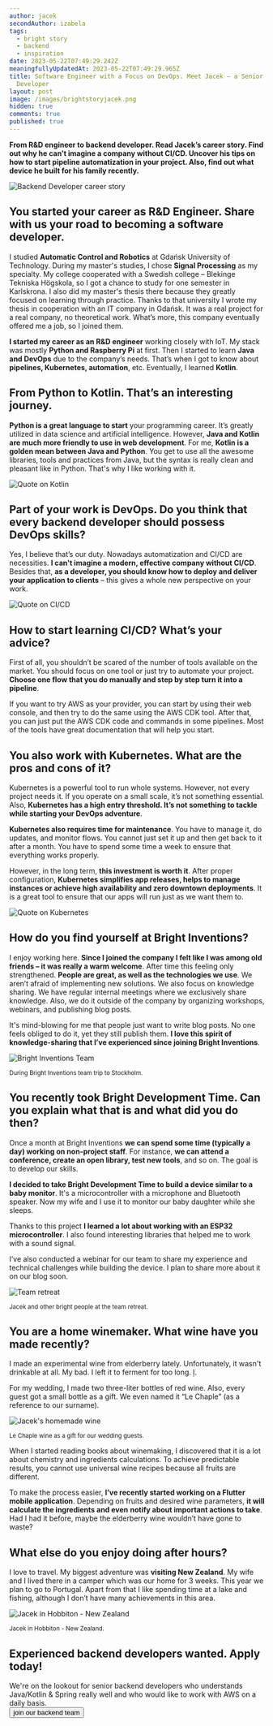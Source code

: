 ```yaml
---
author: jacek
secondAuthor: izabela
tags:
  - bright story
  - backend
  - inspiration
date: 2023-05-22T07:49:29.242Z
meaningfullyUpdatedAt: 2023-05-22T07:49:29.965Z
title: Software Engineer with a Focus on DevOps. Meet Jacek – a Senior Backend
  Developer
layout: post
image: /images/brightstoryjacek.png
hidden: true
comments: true
published: true
---
```

**From R&D engineer to backend developer. Read Jacek’s career story. Find out why he can’t imagine a company without CI/CD. Uncover his tips on how to start pipeline automatization in your project. Also, find out what device he built for his family recently.**

<div class="image"><img src="/images/jacek_collage.png" alt="Backend Developer career story" title="Backend Developer career story"  /> </div>

## You started your career as R&D Engineer. Share with us your road to becoming a software developer.

I studied **Automatic Control and Robotics** at Gdańsk University of Technology. During my master's studies, I chose **Signal Processing** as my specialty. My college cooperated with a Swedish college – Blekinge Tekniska Högskola, so I got a chance to study for one semester in Karlskrona. I also did my master's thesis there because they greatly focused on learning through practice. Thanks to that university I wrote my thesis in cooperation with an IT company in Gdańsk. It was a real project for a real company, no theoretical work. What’s more, this company eventually offered me a job, so I joined them.

**I started my career as an R&D engineer** working closely with IoT. My stack was mostly **Python and Raspberry Pi** at first. Then I started to learn **Java and DevOps** due to the company’s needs. That’s when I got to know about **pipelines, Kubernetes, automation**, etc. Eventually, I learned **Kotlin**.

## From Python to Kotlin. That’s an interesting journey.

**Python is a great language to start** your programming career. It’s greatly utilized in data science and artificial intelligence. However, **Java and Kotlin are much more friendly to use** **in web development**. For me, **Kotlin is a golden mean between Java and Python**. You get to use all the awesome libraries, tools and practices from Java, but the syntax is really clean and pleasant like in Python. That's why I like working with it. 

<div class="image"><img src="/images/jacek_quote_kotlin.png" alt="Quote on Kotlin" title="Quote on Kotlin"  /> </div>

## Part of your work is DevOps. Do you think that every backend developer should possess DevOps skills?

Yes, I believe that’s our duty. Nowadays automatization and CI/CD are necessities. **I can't imagine a modern, effective company without CI/CD**. Besides that, **as a developer, you should know how to deploy and deliver your application to clients** – this gives a whole new perspective on your work.

<div class="image"><img src="/images/jacek_quote_ci_cd.png" alt="Quote on CI/CD" title="Quote on CI/CD"  /> </div>

## How to start learning CI/CD? What’s your advice?

First of all, you shouldn’t be scared of the number of tools available on the market. You should focus on one tool or just try to automate your project. **Choose one flow that you do manually and step by step turn it into a pipeline**. 

If you want to try AWS as your provider, you can start by using their web console, and then try to do the same using the AWS CDK tool. After that, you can just put the AWS CDK code and commands in some pipelines. Most of the tools have great documentation that will help you start.

## You also work with Kubernetes. What are the pros and cons of it?

Kubernetes is a powerful tool to run whole systems. However, not every project needs it. If you operate on a small scale, it’s not something essential. Also, **Kubernetes has a high entry threshold. It’s not something to tackle while starting your DevOps adventure**.

**Kubernetes also requires time for maintenance**. You have to manage it, do updates, and monitor flows. You cannot just set it up and then get back to it after a month. You have to spend some time a week to ensure that everything works properly.

However, in the long term, **this investment is worth it**. After proper configuration, **Kubernetes simplifies app releases, helps to manage instances or achieve high availability and zero downtown deployments**. It is a great tool to ensure that our apps will run just as we want them to.

<div class="image"><img src="/images/jacek_quote_kubernetes.png" alt="Quote on Kubernetes" title="Quote on Kubernetes"  /> </div>

## How do you find yourself at Bright Inventions?

I enjoy working here. **Since I joined the company I felt like I was among old friends – it was really a warm welcome**. After time this feeling only strengthened. **People are great, as well as the technologies we use**. We aren’t afraid of implementing new solutions. We also focus on knowledge sharing. We have regular internal meetings where we exclusively share knowledge. Also, we do it outside of the company by organizing workshops, webinars, and publishing blog posts.

It's mind-blowing for me that people just want to write blog posts. No one feels obliged to do it, yet they still publish them. **I love this spirit of knowledge-sharing that I’ve experienced since joining Bright Inventions**.

<div class="image"><img src="/images/team_jacek.png" alt="Bright Inventions Team" title="During Bright Inventions team trip to Stockholm."  /> </div>

<sub> During Bright Inventions team trip to Stockholm. </sub>

## You recently took Bright Development Time. Can you explain what that is and what did you do then?

Once a month at Bright Inventions **we can spend some time (typically a day) working on non-project staff**. For instance, **we can attend a conference, create an open library, test new tools**, and so on. The goal is to develop our skills. 

**I decided to take Bright Development Time to build a device similar to a baby monitor**. It's a microcontroller with a microphone and Bluetooth speaker. Now my wife and I use it to monitor our baby daughter while she sleeps.

Thanks to this project **I learned a lot about working with an ESP32 microcontroller**. I also found interesting libraries that helped me to work with a sound signal.

I’ve also conducted a webinar for our team to share my experience and technical challenges while building the device. I plan to share more about it on our blog soon.

<div class="image"><img src="/images/team_retreat_jacek.png" alt="Team retreat" title="Jacek and other bright people at the team retreat."  /> </div>

<sub> Jacek and other bright people at the team retreat. </sub>

## You are a home winemaker. What wine have you made recently?

I made an experimental wine from elderberry lately. Unfortunately, it wasn't drinkable at all. My bad. I left it to ferment for too long. ļ. 

For my wedding, I made two three-liter bottles of red wine. Also, every guest got a small bottle as a gift. We even named it “Le Chaple” (as a reference to our surname).

<div class="image"><img src="/images/jacek_wedding_wine.png" alt="Jacek's homemade wine" title="Le Chaple wine as a gift for our wedding guests."  /> </div>

<sub> Le Chaple wine as a gift for our wedding guests. </sub>

When I started reading books about winemaking, I discovered that it is a lot about chemistry and ingredients calculations. To achieve predictable results, you cannot use universal wine recipes because all fruits are different. 

To make the process easier, **I’ve recently started working on a Flutter mobile application**. Depending on fruits and desired wine parameters, **it will calculate the ingredients and even** **notify about important actions to take**. Had I had it before, maybe the elderberry wine wouldn’t have gone to waste?

## What else do you enjoy doing after hours?

I love to travel. My biggest adventure was **visiting New Zealand**. My wife and I lived there in a camper which was our home for 3 weeks. This year we plan to go to Portugal. Apart from that I like spending time at a lake and fishing, although I don’t have many achievements in this area.

<div class="image"><img src="/images/jacek_new-zealand.png" alt="Jacek in Hobbiton - New Zealand" title="Jacek in Hobbiton - New Zealand."  /> </div>

<sub> Jacek in Hobbiton - New Zealand. </sub>

<div class='block-button'><h2>Experienced backend developers wanted. Apply today!</h2><div>We're on the lookout for senior backend developers who understands Java/Kotlin & Spring really well and who would like to work with AWS on a daily basis.</div><a href="/jobs/senior-backend-developer/"><button>join our backend team</button></a></div>